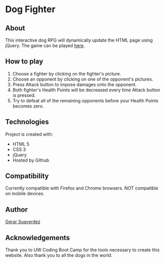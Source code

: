 # Dog Fighter

## About 
This interactive dog RPG will dynamically update the HTML page using jQuery.
The game can be played [here](https://gerarjon.github.io/unit-4-game/).

## How to play 
1. Choose a fighter by clicking on the fighter's picture.
2. Choose an opponent by clicking on one of the opponent's pictures.
3. Press Attack button to impose damages onto the opponent.
4. Both fighter's Health Points will be decreased every time Attack button is pressed.
5. Try to defeat all of the remaining opponents before your Health Points becomes zero.

## Technologies 
Project is created with: 
* HTML 5
* CSS 3
* jQuery
* Hosted by Github

## Compatibility
Currently compatible with Firefox and Chrome browsers. NOT compatible on mobile devices.

## Author
[Gerar Suaverdez](https://github.com/gerarjon)

## Acknowledgements 
Thank you to UW Coding Boot Camp for the tools necessary to create this website.
Also thank you to all the dogs in the world. 


